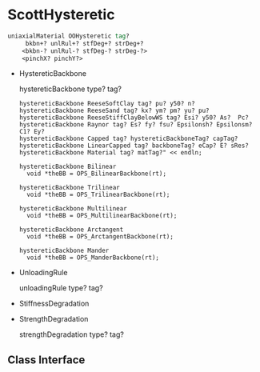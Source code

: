 # ScottHysteretic

```tcl
uniaxialMaterial OOHysteretic tag? 
     bkbn+? unlRul+? stfDeg+? strDeg+?
    <bkbn-? unlRul-? stfDeg-? strDeg-?> 
    <pinchX? pinchY?>
```


- HystereticBackbone

    hystereticBackbone type? tag? <specific hystereticBackbone args>

      hystereticBackbone ReeseSoftClay tag? pu? y50? n?
      hystereticBackbone ReeseSand tag? kx? ym? pm? yu? pu?
      hystereticBackbone ReeseStiffClayBelowWS tag? Esi? y50? As?  Pc?
      hystereticBackbone Raynor tag? Es? fy? fsu? Epsilonsh? Epsilonsm? C1? Ey?
      hystereticBackbone Capped tag? hystereticBackboneTag? capTag?
      hystereticBackbone LinearCapped tag? backboneTag? eCap? E? sRes?
      hystereticBackbone Material tag? matTag?" << endln;

      hystereticBackbone Bilinear
        void *theBB = OPS_BilinearBackbone(rt);

      hystereticBackbone Trilinear
        void *theBB = OPS_TrilinearBackbone(rt);

      hystereticBackbone Multilinear
        void *theBB = OPS_MultilinearBackbone(rt);

      hystereticBackbone Arctangent
        void *theBB = OPS_ArctangentBackbone(rt);

      hystereticBackbone Mander
        void *theBB = OPS_ManderBackbone(rt);

- UnloadingRule

    unloadingRule type? tag? <specific unloadingRule args>

- StiffnessDegradation


- StrengthDegradation

    strengthDegradation type? tag? <specific strengthDegradation args>


## Class Interface



